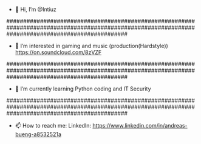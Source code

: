 - 👋 Hi, I’m @Intiuz

####################################################################################################################################################

- 👀 I’m interested in gaming and music (production(Hardstyle))
      https://on.soundcloud.com/8zVZF
      
####################################################################################################################################################

- 🌱 I’m currently learning Python coding and IT Security

####################################################################################################################################################

- 📫 How to reach me: 
  LinkedIn: https://www.linkedin.com/in/andreas-bueng-a8532521a

<!---
Intiuz/Intiuz is a ✨ special ✨ repository because its `README.md` (this file) appears on your GitHub profile.
You can click the Preview link to take a look at your changes.
--->
